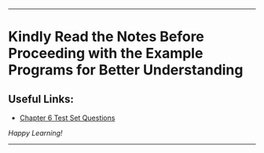 
---

# Kindly Read the Notes Before Proceeding with the Example Programs for Better Understanding

## Useful Links:

- [Chapter 6 Test Set Questions](https://github.com/DipsanaRoy/learn-c-with-practice/main/tree/C006_Test_Set/CHAPTER_6_PRACTICE_SET.pdf)

*Happy Learning!*

---
